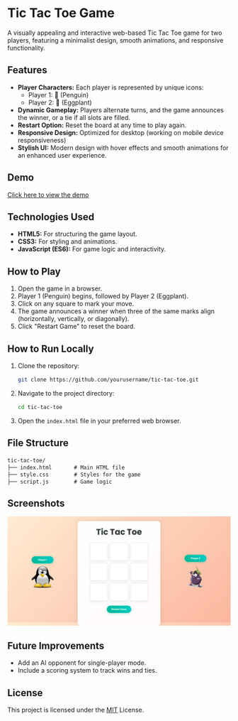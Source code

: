# Tic Tac Toe Game

A visually appealing and interactive web-based Tic Tac Toe game for two players, featuring a minimalist design, smooth animations, and responsive functionality.

## Features

- **Player Characters:** Each player is represented by unique icons:
  - Player 1: 🐧 (Penguin)
  - Player 2: 🍆 (Eggplant)
- **Dynamic Gameplay:** Players alternate turns, and the game announces the winner, or a tie if all slots are filled.
- **Restart Option:** Reset the board at any time to play again.
- **Responsive Design:** Optimized for desktop (working on mobile device responsiveness)
- **Stylish UI:** Modern design with hover effects and smooth animations for an enhanced user experience.

## Demo

[Click here to view the demo](https://gptshubham.github.io/tic_tac_toe_js/)

## Technologies Used

- **HTML5:** For structuring the game layout.
- **CSS3:** For styling and animations.
- **JavaScript (ES6):** For game logic and interactivity.

## How to Play

1. Open the game in a browser.
2. Player 1 (Penguin) begins, followed by Player 2 (Eggplant).
3. Click on any square to mark your move.
4. The game announces a winner when three of the same marks align (horizontally, vertically, or diagonally).
5. Click "Restart Game" to reset the board.

## How to Run Locally

1. Clone the repository:
   ```bash
   git clone https://github.com/yourusername/tic-tac-toe.git
   ```
2. Navigate to the project directory:
   ```bash
   cd tic-tac-toe
   ```
3. Open the `index.html` file in your preferred web browser.

## File Structure

```
tic-tac-toe/
├── index.html       # Main HTML file
├── style.css        # Styles for the game
├── script.js        # Game logic
```

## Screenshots

![Tic Tac Toe Preview](./project_image/tic_tac_toe.png)

## Future Improvements

- Add an AI opponent for single-player mode.
- Include a scoring system to track wins and ties.

## License

This project is licensed under the [MIT](https://choosealicense.com/licenses/mit/) License.
